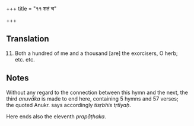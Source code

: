 +++
title = "११ शतं च"

+++
## Translation
11. Both a hundred of me and a thousand \[are\] the exorcisers, O herb;  
etc. etc.

## Notes
Without any regard to the connection between this hymn and the next, the  
third *anuvāka* is made to end here, containing 5 hymns and 57 verses;  
the quoted Anukr. says accordingly *tisṛbhis tṛtīyaḥ*.  
  
Here ends also the eleventh *prapāṭhaka*.
